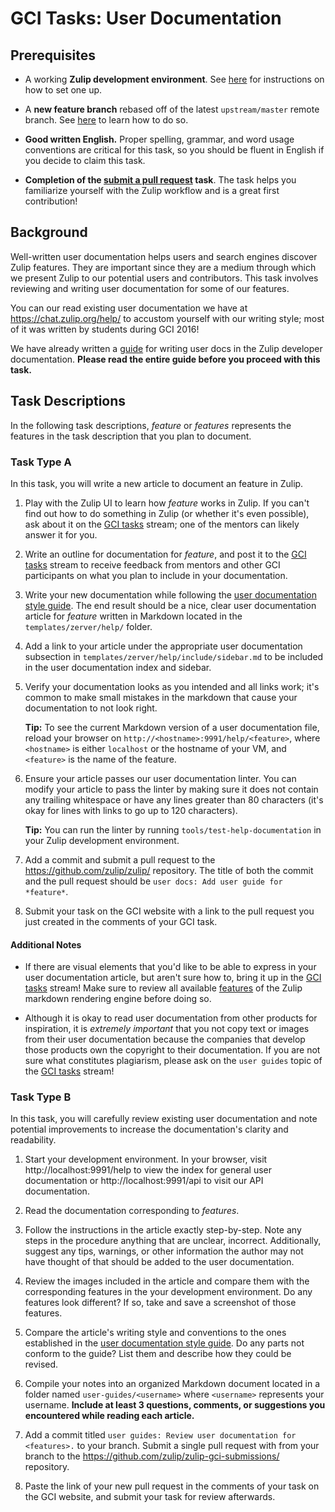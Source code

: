 # GCI Tasks: User Documentation

## Prerequisites

* A working **Zulip development environment**. See
  [here](https://github.com/zulip/zulip-gci#setting-up-the-zulip-development-environment)
  for instructions on how to set one up.

* A **new feature branch** rebased off of the latest `upstream/master` remote
  branch. See [here](../../before-every-task.md) to learn how to do so.

* **Good written English.** Proper spelling, grammar, and word usage conventions
  are critical for this task, so you should be fluent in English if you decide
  to claim this task.

* **Completion of the
  [submit a pull request](./submit-a-pull-request.md) task**. The task helps
  you familiarize yourself with the Zulip workflow and is a great first
  contribution!

## Background

Well-written user documentation helps users and search engines discover Zulip
features. They are important since they are a medium through which we present
Zulip to our potential users and contributors. This task involves reviewing and
writing user documentation for some of our features.

You can our read existing user documentation we have at
https://chat.zulip.org/help/ to accustom yourself with our writing style; most
of it was written by students during GCI 2016!

We have already written a
[guide](http://zulip.readthedocs.io/en/latest/subsystems/user-docs.html) for
writing user docs in the Zulip developer documentation. **Please read the entire
guide before you proceed with this task.**

## Task Descriptions

In the following task descriptions, *feature* or *features* represents the
features in the task description that you plan to document.

### Task Type A

In this task, you will write a new article to document an feature in Zulip.

1. Play with the Zulip UI to learn how *feature* works in Zulip.
  If you can't find out how to do something in Zulip (or whether it's even
  possible), ask about it on the [GCI
  tasks](https://chat.zulip.org/#narrow/stream/GCI.20tasks) stream; one of the
  mentors can likely answer it for you.

2. Write an outline for documentation for *feature*, and post it to the
  [GCI tasks](https://chat.zulip.org/#narrow/stream/GCI.20tasks) stream to
  receive feedback from mentors and other GCI participants on what you plan to
  include in your documentation.

3. Write your new documentation while following the
  [user documentation style
  guide](http://zulip.readthedocs.io/en/latest/subsystems/user-docs.html). The
  end result should be a nice, clear user documentation article for *feature*
  written in Markdown located in the `templates/zerver/help/` folder.

4. Add a link to your article under the appropriate user documentation subsection
  in `templates/zerver/help/include/sidebar.md` to be included in the user
  documentation index and sidebar.

5. Verify your documentation looks as you intended and all links work; it's
  common to make small mistakes in the markdown that cause your documentation to
  not look right.

    **Tip:** To see the current Markdown version of a user documentation file,
    reload your browser on `http://<hostname>:9991/help/<feature>`, where
    `<hostname>` is either `localhost` or the hostname of your VM, and `<feature>`
    is the name of the feature.

6. Ensure your article passes our user documentation linter. You can modify your
  article to pass the linter by making sure it does not contain any trailing
  whitespace or have any lines greater than 80 characters (it's okay for lines
  with links to go up to 120 characters).

    **Tip:** You can run the linter by running `tools/test-help-documentation` in
    your Zulip development environment.

7. Add a commit and submit a pull request to the https://github.com/zulip/zulip/
  repository. The title of both the commit and the pull request should be `user
  docs: Add user guide for *feature*`.

8. Submit your task on the GCI website with a link to the pull request you just
  created in the comments of your GCI task.

#### Additional Notes

* If there are visual elements that you'd like to be able to express in your
  user documentation article, but aren't sure how to, bring it up in the [GCI
  tasks](https://chat.zulip.org/#narrow/stream/GCI.20tasks) stream! Make sure to
  review all available
  [features](http://zulip.readthedocs.io/en/latest/subsystems/user-docs.html#features)
  of the Zulip markdown rendering engine before doing so.

* Although it is okay to read user documentation from other products for
  inspiration, it is *extremely important* that you not copy text or images from
  their user documentation because the companies that develop those products own
  the copyright to their documentation. If you are not sure what constitutes
  plagiarism, please ask on the `user guides` topic of the [GCI
  tasks](https://chat.zulip.org/#narrow/stream/GCI.20tasks) stream!
  
### Task Type B

In this task, you will carefully review existing user documentation and note
potential improvements to increase the documentation's clarity and readability.

1. Start your development environment. In your browser, visit
http://localhost:9991/help to view the index for general user documentation or
http://localhost:9991/api to visit our API documentation.

2. Read the documentation corresponding to *features*.

3. Follow the instructions in the article exactly step-by-step. Note any steps
in the procedure anything that are unclear, incorrect. Additionally, suggest any
tips, warnings, or other information the author may not have thought of that
should be added to the user documentation.

4. Review the images included in the article and compare them with the
corresponding features in the your development environment. Do any features look
different? If so, take and save a screenshot of those features.

5. Compare the article's writing style and conventions to the ones established
in the [user documentation style
guide](https://zulip.readthedocs.io/en/latest/subsystems/user-docs.html). Do any
parts not conform to the guide? List them and describe how they could be
revised.

6. Compile your notes into an organized Markdown document located in a folder
named `user-guides/<username>` where `<username>` represents your username.
**Include at least 3 questions, comments, or suggestions you encountered while
reading each article.**

7. Add a commit titled `user guides: Review user documentation for <features>.`
to your branch. Submit a single pull request with from your branch to the
https://github.com/zulip/zulip-gci-submissions/ repository.

8. Paste the link of your new pull request in the comments of your task on the
GCI website, and submit your task for review afterwards.
